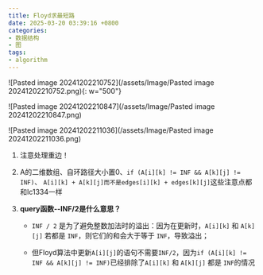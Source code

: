 ```yaml
---
title: Floyd求最短路
date: 2025-03-20 03:39:16 +0800
categories:
- 数据结构
- 图
tags:
- algorithm
---
```


![Pasted image 20241202210752](/assets/Image/Pasted image 20241202210752.png){: w="500"}


![Pasted image 20241202210847](/assets/Image/Pasted image 20241202210847.png)

![Pasted image 20241202211036](/assets/Image/Pasted image 20241202211036.png)

1. 注意处理重边！
	
2. A的二维数组、自环路径大小置0、`if (A[i][k] != INF && A[k][j] != INF)`、 `A[i][k] + A[k][j]而不是edges[i][k] + edges[k][j]`这些注意点都和lc1334一样
	
3. **query函数--INF/2是什么意思？**
	-  `INF / 2` 是为了避免整数加法时的溢出：因为在更新时，`A[i][k]` 和 `A[k][j]` 若都是 `INF`，则它们的和会大于等于 `INF`，导致溢出；
	
	- 但Floyd算法中更新`A[i][j]`的语句不需要`INF/2`，因为`if (A[i][k] != INF && A[k][j] != INF)`已经排除了`A[i][k]` 和 `A[k][j]` 都是 `INF`的情况